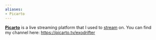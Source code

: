 ```yaml
---
aliases:
- Picarto
---
```


**[Picarto](https://picarto.tv/)** is a live streaming platform that I used to [stream](streaming-activity.md) on. You can find my channel here: https://picarto.tv/exodrifter
